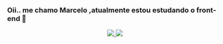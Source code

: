 ### Oii.. me chamo Marcelo ,atualmente estou estudando o front-end 👋


<div align="center">
 <a href="https://github.com/Marcelo3duardo", >
 <img altura="180em" src="https://github-readme-stats.vercel.app/api?username=Marcelo3duardo&show_icons=true&theme=dark&include_all_commits=true&count_private=true"/>
 <img altura="180em" src="https://github-readme-stats.vercel.app/api/top-langs/?username=Marcelo3duardo&layout=compact&langs_count=7&theme=dark"/>
</div>

<!--
**Marcelo3duardo/Marcelo3duardo** is a ✨ _special_ ✨ repository because its `README.md` (this file) appears on your GitHub profile.

Here are some ideas to get you started:

- 🔭 I’m currently working on ...
- 🌱 I’m currently learning ...
- 👯 I’m looking to collaborate on ...
- 🤔 I’m looking for help with ...
- 💬 Ask me about ...
- 📫 How to reach me: ...
- 😄 Pronouns: ...
- ⚡ Fun fact: ...
-->
